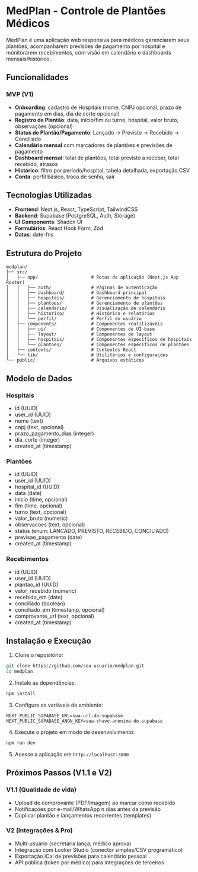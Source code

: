 # MedPlan - Controle de Plantões Médicos

MedPlan é uma aplicação web responsiva para médicos gerenciarem seus plantões, acompanharem previsões de pagamento por hospital e monitorarem recebimentos, com visão em calendário e dashboards mensais/histórico.

## Funcionalidades

### MVP (V1)
- **Onboarding**: cadastro de Hospitais (nome, CNPJ opcional, prazo de pagamento em dias, dia de corte opcional)
- **Registro de Plantão**: data, início/fim ou turno, hospital, valor bruto, observações (opcional)
- **Status de Plantão/Pagamento**: Lançado → Previsto → Recebido → Conciliado
- **Calendário mensal** com marcadores de plantões e previsões de pagamento
- **Dashboard mensal**: total de plantões, total previsto a receber, total recebido, atrasos
- **Histórico**: filtro por período/hospital, tabela detalhada, exportação CSV
- **Conta**: perfil básico, troca de senha, sair

## Tecnologias Utilizadas

- **Frontend**: Next.js, React, TypeScript, TailwindCSS
- **Backend**: Supabase (PostgreSQL, Auth, Storage)
- **UI Components**: Shadcn UI
- **Formulários**: React Hook Form, Zod
- **Datas**: date-fns

## Estrutura do Projeto

```
medplan/
├── src/
│   ├── app/                    # Rotas da aplicação (Next.js App Router)
│   │   ├── auth/               # Páginas de autenticação
│   │   ├── dashboard/          # Dashboard principal
│   │   ├── hospitais/          # Gerenciamento de hospitais
│   │   ├── plantoes/           # Gerenciamento de plantões
│   │   ├── calendario/         # Visualização de calendário
│   │   ├── historico/          # Histórico e relatórios
│   │   └── perfil/             # Perfil do usuário
│   ├── components/             # Componentes reutilizáveis
│   │   ├── ui/                 # Componentes de UI base
│   │   ├── layout/             # Componentes de layout
│   │   ├── hospitais/          # Componentes específicos de hospitais
│   │   └── plantoes/           # Componentes específicos de plantões
│   ├── contexts/               # Contextos React
│   └── lib/                    # Utilitários e configurações
└── public/                     # Arquivos estáticos
```

## Modelo de Dados

### Hospitais
- id (UUID)
- user_id (UUID)
- nome (text)
- cnpj (text, opcional)
- prazo_pagamento_dias (integer)
- dia_corte (integer)
- created_at (timestamp)

### Plantões
- id (UUID)
- user_id (UUID)
- hospital_id (UUID)
- data (date)
- inicio (time, opcional)
- fim (time, opcional)
- turno (text, opcional)
- valor_bruto (numeric)
- observacoes (text, opcional)
- status (enum: LANCADO, PREVISTO, RECEBIDO, CONCILIADO)
- previsao_pagamento (date)
- created_at (timestamp)

### Recebimentos
- id (UUID)
- user_id (UUID)
- plantao_id (UUID)
- valor_recebido (numeric)
- recebido_em (date)
- conciliado (boolean)
- conciliado_em (timestamp, opcional)
- comprovante_url (text, opcional)
- created_at (timestamp)

## Instalação e Execução

1. Clone o repositório:
```bash
git clone https://github.com/seu-usuario/medplan.git
cd medplan
```

2. Instale as dependências:
```bash
npm install
```

3. Configure as variáveis de ambiente:
```
NEXT_PUBLIC_SUPABASE_URL=sua-url-do-supabase
NEXT_PUBLIC_SUPABASE_ANON_KEY=sua-chave-anonima-do-supabase
```

4. Execute o projeto em modo de desenvolvimento:
```bash
npm run dev
```

5. Acesse a aplicação em `http://localhost:3000`

## Próximos Passos (V1.1 e V2)

### V1.1 (Qualidade de vida)
- Upload de comprovante (PDF/Imagem) ao marcar como recebido
- Notificações por e-mail/WhatsApp n dias antes da previsão
- Duplicar plantão e lançamentos recorrentes (templates)

### V2 (Integrações & Pro)
- Multi-usuário (secretária lança; médico aprova)
- Integração com Looker Studio (conector simples/CSV programático)
- Exportação iCal de previsões para calendário pessoal
- API pública (token por médico) para integrações de terceiros